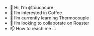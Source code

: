 - 👋 Hi, I’m @touchcure
- 👀 I’m interested in Coffee
- 🌱 I’m currently learning Thermocouple
- 💞️ I’m looking to collaborate on Roaster
- 📫 How to reach me ...

<!---
touchcure/touchcure is a ✨ special ✨ repository because its `README.md` (this file) appears on your GitHub profile.
You can click the Preview link to take a look at your changes.
--->
